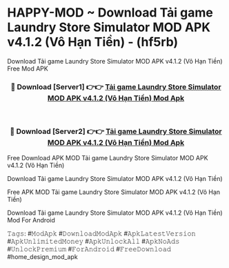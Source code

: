 # HAPPY-MOD ~ Download Tải game Laundry Store Simulator MOD APK v4.1.2 (Vô Hạn Tiền) - (hf5rb)
Download Tải game Laundry Store Simulator MOD APK v4.1.2 (Vô Hạn Tiền) Free Mod APK

<div align="center">
<h3>🔴 Download [Server1] 👉👉 <a href="https://apk-comot.site?title=Tải_game_Laundry_Store_Simulator_MOD_APK_v4.1.2_(Vô_Hạn_Tiền)">Tải game Laundry Store Simulator MOD APK v4.1.2 (Vô Hạn Tiền) Mod Apk</a></h3><br>

<h3>🔴 Download [Server2] 👉👉 <a href="https://apk-comot.site?title=Tải_game_Laundry_Store_Simulator_MOD_APK_v4.1.2_(Vô_Hạn_Tiền)">Tải game Laundry Store Simulator MOD APK v4.1.2 (Vô Hạn Tiền) Mod Apk</a></h3>
</div>


Free Download APK MOD Tải game Laundry Store Simulator MOD APK v4.1.2 (Vô Hạn Tiền)

Download Tải game Laundry Store Simulator MOD APK v4.1.2 (Vô Hạn Tiền) 

Free APK MOD Tải game Laundry Store Simulator MOD APK v4.1.2 (Vô Hạn Tiền) 

Download Tải game Laundry Store Simulator MOD APK v4.1.2 (Vô Hạn Tiền) Mod For Android

𝚃𝚊𝚐𝚜: #𝙼𝚘𝚍𝙰𝚙𝚔 #𝙳𝚘𝚠𝚗𝚕𝚘𝚊𝚍𝙼𝚘𝚍𝙰𝚙𝚔 #𝙰𝚙𝚔𝙻𝚊𝚝𝚎𝚜𝚝𝚅𝚎𝚛𝚜𝚒𝚘𝚗 #𝙰𝚙𝚔𝚄𝚗𝚕𝚒𝚖𝚒𝚝𝚎𝚍𝙼𝚘𝚗𝚎𝚢 #𝙰𝚙𝚔𝚄𝚗𝚕𝚘𝚌𝚔𝙰𝚕𝚕 #𝙰𝚙𝚔𝙽𝚘𝙰𝚍𝚜 #𝚄𝚗𝚕𝚘𝚌𝚔𝙿𝚛𝚎𝚖𝚒𝚞𝚖 #𝙵𝚘𝚛𝙰𝚗𝚍𝚛𝚘𝚒𝚍 #𝙵𝚛𝚎𝚎𝙳𝚘𝚠𝚗𝚕𝚘𝚊𝚍 #home_design_mod_apk